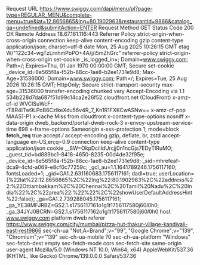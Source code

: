 Request URL
https://www.swiggy.com/dapi/menu/pl?page-type=REGULAR_MENU&complete-menu=true&lat=12.8656865&lng=80.1902963&restaurantId=9866&catalog_qa=undefined&submitAction=ENTER
Request Method
GET
Status Code
200 OK
Remote Address
18.67.161.116:443
Referrer Policy
strict-origin-when-cross-origin
connection
keep-alive
content-encoding
gzip
content-type
application/json; charset=utf-8
date
Mon, 25 Aug 2025 10:26:15 GMT
etag
W/"122c34-wgTzLrnhmPbPO+4A/j/i5mZhGrc"
referrer-policy
strict-origin-when-cross-origin
set-cookie
_is_logged_in=; Domain=www.swiggy.com; Path=/; Expires=Thu, 01 Jan 1970 00:00:00 GMT; Secure
set-cookie
_device_id=8e565f8a-f52b-88cc-1ae8-b2ee1731e9d8; Max-Age=31536000; Domain=www.swiggy.com; Path=/; Expires=Tue, 25 Aug 2026 10:26:15 GMT; HttpOnly; Secure
strict-transport-security
max-age=31536000
transfer-encoding
chunked
vary
Accept-Encoding
via
1.1 534b228d7da687f51d99c14ca2e26f52.cloudfront.net (CloudFront)
x-amz-cf-id
WVClSuWcF-rT8R4ITw9LPoB6CzlkeXdu56v4R_7_Kn1R1FXKCwASNw==
x-amz-cf-pop
MAA51-P1
x-cache
Miss from cloudfront
x-content-type-options
nosniff
x-data-origin
dweb_backend/portal-dweb-rock-3
x-envoy-upstream-service-time
698
x-frame-options
Sameorigin
x-xss-protection
1; mode=block
__fetch_req__
true
accept
*/*
accept-encoding
gzip, deflate, br, zstd
accept-language
en-US,en;q=0.9
connection
keep-alive
content-type
application/json
cookie
__SW=OkpDciIldUrcjj0n1ncGjs7EDyTlRuMO; _guest_tid=bd889bc1-8418-4650-8235-00d4de32f95e; _device_id=8e565f8a-f52b-88cc-1ae8-b2ee1731e9d8; _sid=mhrefeaf-dca9-4cfd-a069-e8cf0c77259c; _gcl_au=1.1.1641789246.1756117160; fontsLoaded=1; _gid=GA1.2.631160683.1756117161; dadl=true; userLocation={%22lat%22:12.8656865%2C%22lng%22:80.1902963%2C%22address%22:%22Ottiambakkam%2C%20Chennai%2C%20Tamil%20Nadu%2C%20India%22%2C%22area%22:%22%22%2C%22showUserDefaultAddressHint%22:false}; _ga=GA1.2.739288045.1756117161; _ga_YE38MFJRBZ=GS2.1.s1756117161$o1$g1$t1756117580$j60$l0$h0; _ga_34JYJ0BCRN=GS2.1.s1756117162$o1$g1$t1756117580$j60$l0$h0
host
www.swiggy.com
platform
dweb
referer
https://www.swiggy.com/city/mumbai/pizza-hut-thakur-village-kandivali-east-rest9866
sec-ch-ua
"Not;A=Brand";v="99", "Google Chrome";v="139", "Chromium";v="139"
sec-ch-ua-mobile
?0
sec-ch-ua-platform
"Windows"
sec-fetch-dest
empty
sec-fetch-mode
cors
sec-fetch-site
same-origin
user-agent
Mozilla/5.0 (Windows NT 10.0; Win64; x64) AppleWebKit/537.36 (KHTML, like Gecko) Chrome/139.0.0.0 Safari/537.36
